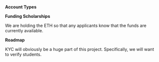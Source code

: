 **Account Types**

**Funding Scholarships**

We are holding the ETH so that any applicants know that the funds are currently available.

**Roadmap**

KYC will obviously be a huge part of this project. Specifically, we will want to verify students.